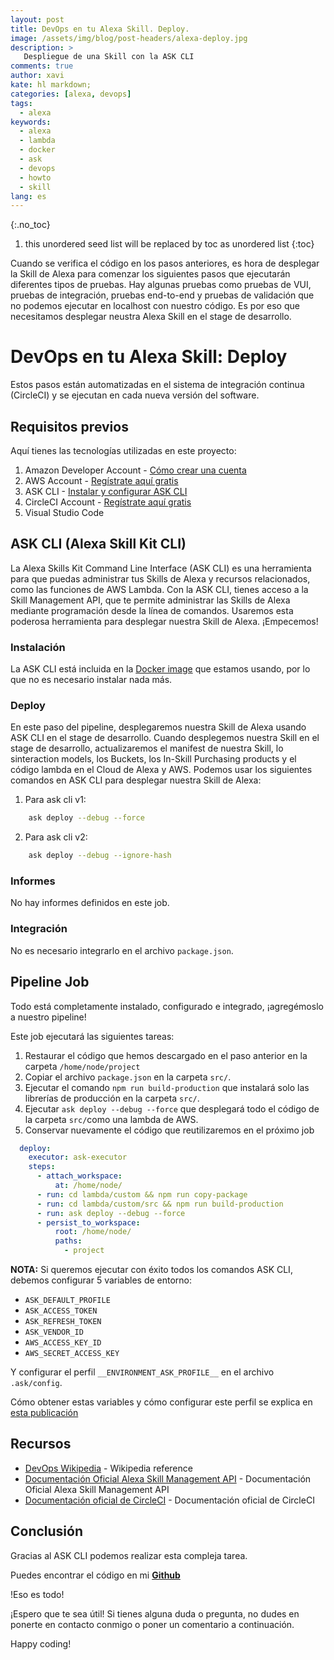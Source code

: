 ```yaml
---
layout: post
title: DevOps en tu Alexa Skill. Deploy.
image: /assets/img/blog/post-headers/alexa-deploy.jpg
description: >
   Despliegue de una Skill con la ASK CLI
comments: true
author: xavi
kate: hl markdown;
categories: [alexa, devops]
tags:
  - alexa
keywords:
  - alexa
  - lambda
  - docker
  - ask
  - devops
  - howto
  - skill
lang: es
---
```

{:.no_toc}
1. this unordered seed list will be replaced by toc as unordered list
{:toc}

Cuando se verifica el código en los pasos anteriores, es hora de desplegar la Skill de Alexa para comenzar los siguientes pasos que ejecutarán diferentes tipos de pruebas. 
Hay algunas pruebas como pruebas de VUI, pruebas de integración, pruebas end-to-end y pruebas de validación que no podemos ejecutar en localhost con nuestro código. 
Es por eso que necesitamos desplegar neustra Alexa Skill en el stage de desarrollo.

# DevOps en tu Alexa Skill: Deploy

Estos pasos están automatizadas en el sistema de integración continua (CircleCI) y se ejecutan en cada nueva versión del software.

## Requisitos previos

Aquí tienes las tecnologías utilizadas en este proyecto:
1. Amazon Developer Account - [Cómo crear una cuenta](http://developer.amazon.com/)
2. AWS Account - [Regístrate aquí gratis](https://aws.amazon.com/)
3. ASK CLI - [Instalar y configurar ASK CLI](https://developer.amazon.com/es-ES/docs/alexa/smapi/quick-start-alexa-skills-kit-command-line-interface.html)
4. CircleCI Account -  [Regístrate aquí gratis](https://circleci.com/)
5. Visual Studio Code

## ASK CLI (Alexa Skill Kit CLI)

La Alexa Skills Kit Command Line Interface (ASK CLI) es una herramienta para que puedas administrar tus Skills de Alexa y recursos relacionados, como las funciones de AWS Lambda.
Con la ASK CLI, tienes acceso a la Skill Management API, que te permite administrar las Skills de Alexa mediante programación desde la línea de comandos.
Usaremos esta poderosa herramienta para desplegar nuestra Skill de Alexa. ¡Empecemos!

### Instalación

La ASK CLI está incluida en la [Docker image](https://hub.docker.com/repository/docker/xavidop/alexa-ask-aws-cli) que estamos usando, por lo que no es necesario instalar nada más.

### Deploy

En este paso del pipeline, desplegaremos nuestra Skill de Alexa usando ASK CLI en el stage de desarrollo.
Cuando desplegemos nuestra Skill en el stage de desarrollo, actualizaremos el manifest de nuestra Skill, lo sinteraction models, los Buckets, los In-Skill Purchasing products y el código lambda en el Cloud de Alexa y AWS.
Podemos usar los siguientes comandos en ASK CLI para desplegar nuestra Skill de Alexa:

1. Para ask cli v1:
```bash
    ask deploy --debug --force
```

2. Para ask cli v2:
```bash
    ask deploy --debug --ignore-hash
```

### Informes

No hay informes definidos en este job.

### Integración

No es necesario integrarlo en el archivo `package.json`.

## Pipeline Job

Todo está completamente instalado, configurado e integrado, ¡agregémoslo a nuestro pipeline!

Este job ejecutará las siguientes tareas:
1. Restaurar el código que hemos descargado en el paso anterior en la carpeta `/home/node/project`
2. Copiar el archivo `package.json` en la carpeta `src/`.
3. Ejecutar el comando `npm run build-production` que instalará solo las librerías de producción en la carpeta `src/`.
4. Ejecutar `ask deploy --debug --force` que desplegará todo el código de la carpeta `src/`como una lambda de AWS.
5. Conservar nuevamente el código que reutilizaremos en el próximo job

```yaml
  deploy:
    executor: ask-executor
    steps:
      - attach_workspace:
          at: /home/node/
      - run: cd lambda/custom && npm run copy-package
      - run: cd lambda/custom/src && npm run build-production
      - run: ask deploy --debug --force
      - persist_to_workspace:
          root: /home/node/
          paths:
            - project
```
**NOTA:** Si queremos ejecutar con éxito todos los comandos ASK CLI, debemos configurar 5 variables de entorno:

* `ASK_DEFAULT_PROFILE`
* `ASK_ACCESS_TOKEN`
* `ASK_REFRESH_TOKEN`
* `ASK_VENDOR_ID`
* `AWS_ACCESS_KEY_ID`
* `AWS_SECRET_ACCESS_KEY`

Y configurar el perfil `__ENVIRONMENT_ASK_PROFILE__` en el archivo `.ask/config`.

Cómo obtener estas variables y cómo configurar este perfil se explica en [esta publicación](https://dzone.com/articles/docker-image-for-ask-and-aws-cli-1)

## Recursos
* [DevOps Wikipedia](https://en.wikipedia.org/wiki/DevOps) - Wikipedia reference
* [Documentación Oficial Alexa Skill Management API](https://developer.amazon.com/es-ES/docs/alexa/smapi/skill-testing-operations.html) - Documentación Oficial Alexa Skill Management API
* [Documentación oficial de CircleCI](https://circleci.com/docs/) - Documentación oficial de CircleCI

## Conclusión 

Gracias al ASK CLI podemos realizar esta compleja tarea.

Puedes encontrar el código en mi [**Github**](https://github.com/xavidop/alexa-nodejs-lambda-helloworld/blob/master/CICD.md)

!Eso es todo!

¡Espero que te sea útil! Si tienes alguna duda o pregunta, no dudes en ponerte en contacto conmigo o poner un comentario a continuación.

Happy coding!
    
